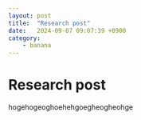 ```yaml
---
layout: post
title:  "Research post"
date:   2024-09-07 09:07:39 +0900
category:
    - banana
---
```

# Research post
hogehogeoghoehehgoegheogheohge